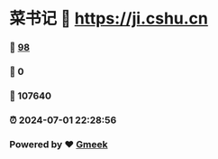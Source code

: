 # 菜书记 :link: https://ji.cshu.cn 
### :page_facing_up: [98](https://ji.cshu.cn/tag.html) 
### :speech_balloon: 0 
### :hibiscus: 107640 
### :alarm_clock: 2024-07-01 22:28:56 
### Powered by :heart: [Gmeek](https://github.com/Meekdai/Gmeek)
